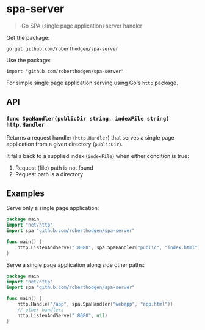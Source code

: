 # spa-server
> Go SPA (single page application) server handler

Get the package:

`go get github.com/roberthodgen/spa-server`

Use the package:

`import "github.com/roberthodgen/spa-server"`

For simple single page application serving using Go's `http` package.

## API

### `func SpaHandler(publicDir string, indexFile string) http.Handler`

Returns a request handler (`http.Handler`) that serves a single page application from a given directory (`publicDir`).

It falls back to a supplied index (`indexFile`) when either condition is true:

1. Request (file) path is not found
2. Request path is a directory


## Examples

Serve only a single page application:

```go
package main
import "net/http"
import spa "github.com/roberthodgen/spa-server"

func main() {
    http.ListenAndServe(":8080", spa.SpaHandler("public", "index.html"))
}
```

Serve a single page application along side other paths:

```go
package main
import "net/http"
import spa "github.com/roberthodgen/spa-server"

func main() {
    http.Handle("/app", spa.SpaHandler("webapp", "app.html"))
    // other handlers
    http.ListenAndServe(":8080", nil)
}
```
